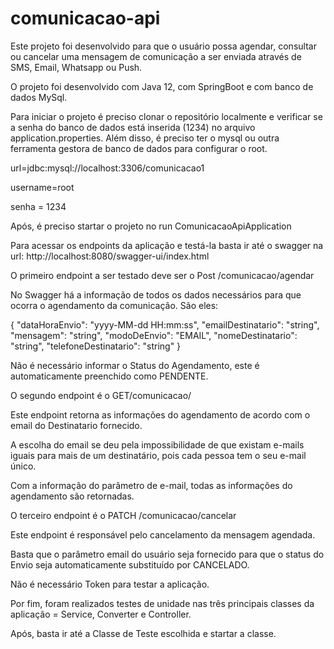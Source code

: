 # comunicacao-api

Este projeto foi desenvolvido para que o usuário possa agendar, consultar ou cancelar uma mensagem de comunicação a ser enviada através de SMS, Email, Whatsapp ou Push.

O projeto foi desenvolvido com Java 12, com SpringBoot e com banco de dados MySql.

Para iniciar o projeto é preciso clonar o repositório localmente e verificar se a senha do banco de dados está inserida (1234) no arquivo application.properties.
Além disso, é preciso ter o mysql ou outra ferramenta gestora de banco de dados para configurar o root.

url=jdbc:mysql://localhost:3306/comunicacao1

username=root

senha = 1234

Após, é preciso startar o projeto no run ComunicacaoApiApplication

Para acessar os endpoints da aplicação e testá-la basta ir até o swagger na url: http://localhost:8080/swagger-ui/index.html

O primeiro endpoint a ser testado deve ser o Post /comunicacao/agendar

No Swagger há a informação de todos os dados necessários para que ocorra o agendamento da comunicação. São eles:

{
  "dataHoraEnvio": "yyyy-MM-dd HH:mm:ss",
  "emailDestinatario": "string",
  "mensagem": "string",
  "modoDeEnvio": "EMAIL",
  "nomeDestinatario": "string",
  "telefoneDestinatario": "string"
}

Não é necessário informar o Status do Agendamento, este é automaticamente preenchido como PENDENTE.

O segundo endpoint é o GET/comunicacao/

Este endpoint retorna as informações do agendamento de acordo com o email do Destinatario fornecido.

A escolha do email se deu pela impossibilidade de que existam e-mails iguais para mais de um destinatário, pois cada pessoa tem o seu e-mail único.

Com a informação do parâmetro de e-mail, todas as informações do agendamento são retornadas.

O terceiro endpoint é o PATCH /comunicacao/cancelar

Este endpoint é responsável pelo cancelamento da mensagem agendada.

Basta que o parâmetro email do usuário seja fornecido para que o status do Envio seja automaticamente substituído por CANCELADO.

Não é necessário Token para testar a aplicação.

Por fim, foram realizados testes de unidade nas três principais classes da aplicação = Service, Converter e Controller.

Após, basta ir até a Classe de Teste escolhida e startar a classe.
